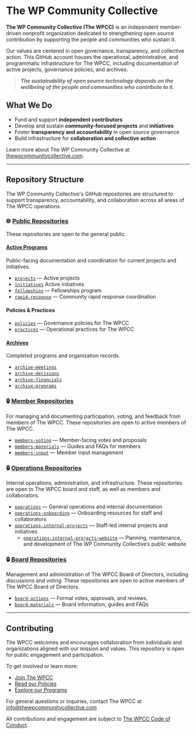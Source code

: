 # The WP Community Collective

**The WP Community Collective (The WPCC)** is an independent member-driven nonprofit organization dedicated to strengthening open source contribution by supporting the people and communities who sustain it.

Our values are centered in open governance, transparency, and collective action. This GitHub account houses the operational, administrative, and programmatic infrastructure for The WPCC, including documentation of active projects, governance policies, and archives.

> ***The sustainability of open source technology depends on the wellbeing of the people and communities who contribute to it.***


## What We Do

- Fund and support **independent contributors**
- Develop and sustain **community-focused projects** and **initiatives**
- Foster **transparency and accountability** in open source governance
- Build infrastructure for **collaboration and collective action**

Learn more about The WP Community Collective at [thewpcommunitycollective.com](https://www.thewpcommunitycollective.com).

---

## Repository Structure

The WP Community Collective's GitHub repositories are structured to support transparency, accountability, and collaboration across all areas of The WPCC operations.


### 🌐 [Public Repositories](https://github.com/thewpcommunitycollective/public) 
These repositories are open to the general public.

#### [Active Programs](https://github.com/thewpcommunitycollective/programs)
Public-facing documentation and coordination for current projects and initiatives.

- [`projects`](https://github.com/thewpcommunitycollective/projects) — Active projects 
- [`initiatives`](https://github.com/thewpcommunitycollective/initiatives) Active initiatives
- [`fellowships`](https://github.com/thewpcommunitycollective/fellowships) — Fellowships program
- [`rapid-response`](https://github.com/thewpcommunitycollective/rapid-response) — Community rapid response coordination

#### Policies & Practices
- [`policies`](https://github.com/thewpcommunitycollective/policies) — Governance policies for The WPCC
- [`practices`](https://github.com/thewpcommunitycollective/practices) — Operational practices for The WPCC
  
#### [Archives](https://github.com/thewpcommunitycollective/archive)
Completed programs and organization records.

- [`archive-meetings`](https://github.com/thewpcommunitycollective/archive-meetings)
- [`archive-decisions`](https://github.com/thewpcommunitycollective/archive-decisions)
- [`archive-financials`](https://github.com/thewpcommunitycollective/archive-financials)
- [`archive-programs`](https://github.com/thewpcommunitycollective/archive-programs)

### 🔒 [Member Repositories](https://github.com/thewpcommunitycollective/members)
For managing and documenting participation, voting, and feedback from members of The WPCC. These repositories are open to active members of The WPCC.

- [`members-voting`](https://github.com/thewpcommunitycollective/members-voting) — Member-facing votes and proposals
- [`members-materials`](https://github.com/thewpcommunitycollective/members-materials) — Guides and FAQs for members
- [`members-input`](https://github.com/thewpcommunitycollective/members-input) — Member input management

### 🔒 [Operations Repositories](https://github.com/thewpcommunitycollective/operations)
Internal operations, administration, and infrastructure. These repositories are open to The WPCC board and staff, as well as members and collaborators.

- [`operations`](https://github.com/thewpcommunitycollective/operations) — General operations and internal documentation
- [`operations-onboarding`](https://github.com/thewpcommunitycollective/operations-onboarding) — Onboarding resources for staff and collaborators
- [`operations-internal-projects`](https://github.com/thewpcommunitycollective/operations-internal-projects) — Staff-led internal projects and initiatives
  - [`operations-internal-projects-website`](https://github.com/thewpcommunitycollective/operations-internal-projects-website/) — Planning, maintenance, and development of The WP Community Collective’s public website 

### 🔒 [Board Repositories](https://github.com/thewpcommunitycollective/board)
Management and administration of The WPCC Board of Directors, including discussions and voting. These repositories are open to active members of The WPCC Board of Directors.

- [`board-actions`](https://github.com/thewpcommunitycollective/board-actions) — Formal votes, approvals, and reviews. 
- [`board-materials`](https://github.com/thewpcommunitycollective/board-materials) — Board information, guides and FAQs

---

## Contributing

The WPCC welcomes and encourages collaboration from individuals and organizations aligned with our mission and values. This repository is open for public engagement and participation.

To get involved or learn more:

- [Join The WPCC](https://www.thewpcommunitycollective.com/join/)
- [Read our Policies](https://www.thewpcommunitycollective.com/about/organization-documents/)
- [Explore our Programs](https://github.com/thewpcommunitycollective/programs)

For general questions or inquiries, contact The WPCC at [info@thewpcommunitycollective.com](mailto:info@thewpcommunitycollective.com)

All contributions and engagement are subject to [The WPCC Code of Conduct](https://www.thewpcommunitycollective.com/about/code-of-conduct/).
